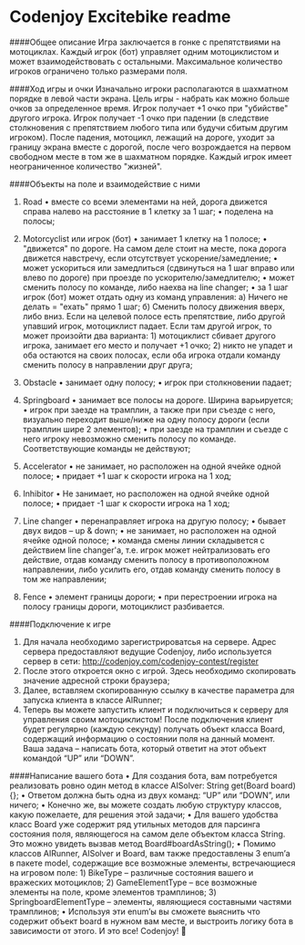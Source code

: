 Codenjoy Excitebike readme
===========

####Общее описание
Игра заключается в гонке с препятствиями на мотоциклах.
Каждый игрок (бот) управляет одним мотоциклистом и может взаимодействовать с остальными.
Максимальное количество игроков ограничено только размерами поля.

####Ход игры и очки
Изначально игроки располагаются в шахматном порядке в левой части экрана.
Цель игры - набрать как можно больше очков за определенное время.
Игрок получает +1 очко при "убийстве" другого игрока.
Игрок получает -1 очко при падении (в следствие столкновения с препятствием любого типа или будучи сбитым другим игроком).
После падения, мотоцикл, лежащий на дороге, уходит за границу экрана вместе с дорогой, 
после чего возрождается на первом свободном месте в том же в шахматном порядке.
Каждый игрок имеет неограниченное количество "жизней".

####Объекты на поле и взаимодействие с ними

1.	Road 
    •	вместе со всеми элементами на ней, дорога движется справа налево на расстояние в 1 клетку за 1 шаг;
    •	поделена на полосы;

2.	Motorcyclist или игрок (бот) 
    •	занимает 1 клетку на 1 полосе;
    •	"движется" по дороге. На самом деле стоит на месте, пока дорога движется навстречу, если отсутствует ускорение/замедление;
    •	может ускориться или замедлиться (сдвинуться на 1 шаг вправо или влево по дороге) при проезде по ускорителю/замедлителю;
    •	может сменить полосу по команде, либо наехва на line changer;
    •	за 1 шаг игрок (бот) может отдать одну из команд управления:
        а) Ничего не делать = "ехать" прямо 1 шаг;
        б) Сменить полосу движения вверх, либо вниз. Если на целевой полосе есть препятствие, либо другой упавший игрок, мотоциклист падает. 
            Если там другой игрок, то может произойти два варианта:
            1) мотоциклист сбивает другого игрока, занимает его место и получает +1 очко;
            2) никто не упадет и оба остаются на своих полосах, если оба игрока отдали команду сменить полосу в направлении друг друга;
            
3.	Obstacle
    •	занимает одну полосу;
    •	игрок при столкновении падает;

4.	Springboard
    •	занимает все полосы на дороге. Ширина варьируется;
    •	игрок при заезде на трамплин, а также при при съезде с него, визуально переходит выше/ниже на одну полосу дороги (если трамплин шире 2 элементов);
    •	при заезде на трамплин и съезде с него игроку невозможно сменить полосу по команде. Соответствующие команды не действуют;

5.	Accelerator
    •	не занимает, но расположен на одной ячейке одной полосе;
    •	придает +1 шаг к скорости игрока на 1 ход;

6.	Inhibitor
    •	Не занимает, но расположен на одной ячейке одной полосе;
    •	придает -1 шаг к скорости игрока на 1 ход;

7.	Line changer
    •	перенаправляет игрока на другую полосу;
    •	бывает двух видов – up & down;
    •	не занимает, но расположен на одной ячейке одной полосе;
    •	команда смены линии складывется с действием line changer'a, т.е. игрок может нейтрализовать его действие, отдав команду сменить полосу 
        в противоположном направлении, либо усилить его, отдав команду сменить полосу в том же направлении;
    
8.	Fence
    •	элемент границы дороги;
    •	при перестроении игрока на полосу границы дороги, мотоциклист разбивается.
    
####Подключение к игре
1)	Для начала необходимо зарегистрироватсья на сервере. Адрес сервера предоставляют ведущие Codenjoy, либо используется сервер в сети: 
    http://codenjoy.com/codenjoy-contest/register
2)	После этого откроется окно с игрой. Здесь необходимо скопировать значение адресной строки браузера;
3)	Далее, вставляем скопированную ссылку в качестве параметра для запуска клиента в классе AIRunner;
4)	Теперь вы можете запустить клиент и подключиться к серверу для управления своим мотоциклистом! 
    После подключения клиент будет регулярно (каждую секунду) получать объект класса Board, содержащий информацию о состоянии поля на данный момент. 
    Ваша задача – написать бота, который ответит на этот объект командой “UP” или “DOWN”.

####Написание вашего бота
•	Для создания бота, вам потребуется реализовать ровно один метод в классе AISolver: 
    String get(Board board){};
•	Ответом должна быть одна из двух команд: “UP” или “DOWN”, или ничего;
•	Конечно же, вы можете создать любую структуру классов, какую пожелаете, для решения этой задачи;
•	Для вашего удобства класс Board уже содержит ряд утильных методов для парсинга состояния поля, являющегося на самом деле объектом класса String. 
    Это можно увидеть вызвав метод Board#boardAsString();
•	Помимо классов AIRunner, AISolver и Board, вам также предоставлены 3 enum’а в пакете model, содержащие все возможные элементы, встречающиеся на игровом поле: 
    1)	BikeType – различные состояния вашего и вражеских мотоциклов;
    2)	GameElementType – все возможные элементы на поле, кроме элементов трамплинов;
    3)	SpringboardElementType – элементы, являющиеся составными частями трамплинов;
•	Используя эти enum’ы вы сможете выяснить что содержит объект board в нужном вам месте, и выстроить логику бота в зависимости от этого. 
    И это все! Codenjoy! 
